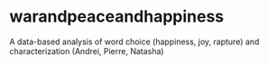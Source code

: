 # warandpeaceandhappiness
A data-based analysis of word choice (happiness, joy, rapture) and characterization (Andrei, Pierre, Natasha)
